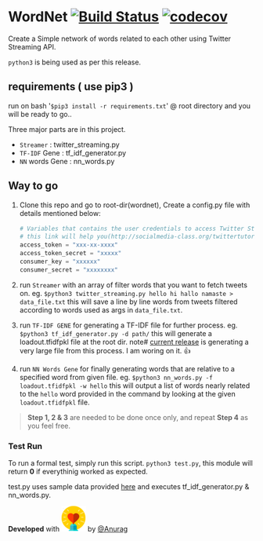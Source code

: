 # WordNet [![Build Status](https://travis-ci.org/anuragkumarak95/wordnet.svg?branch=master)](https://travis-ci.org/anuragkumarak95/wordnet)  [![codecov](https://codecov.io/gh/anuragkumarak95/wordnet/branch/master/graph/badge.svg)](https://codecov.io/gh/anuragkumarak95/wordnet)

Create a Simple network of words related to each other using Twitter Streaming API.

`python3` is being used as per this release.

## requirements ( use pip3 )

run on bash '`$pip3 install -r requirements.txt`' @ root directory and you will be ready to go..

Three major parts are in this project.

* `Streamer` : twitter_streaming.py
* `TF-IDF` Gene : tf_idf_generator.py
* `NN` words Gene : nn_words.py

## Way to go

1. Clone this repo and go to root-dir(wordnet), Create a config.py file with details mentioned below:
    ```python
    # Variables that contains the user credentials to access Twitter Streaming API
    # this link will help you(http://socialmedia-class.org/twittertutorial.html)
    access_token = "xxx-xx-xxxx"
    access_token_secret = "xxxxx"
    consumer_key = "xxxxxx"
    consumer_secret = "xxxxxxxx"
    ```
1. run `Streamer` with an array of filter words that you want to fetch tweets on. eg. `$python3 twitter_streaming.py hello hi hallo namaste > data_file.txt` this will save a line by line words from tweets filtered according to words used as args in `data_file.txt`.

1. run `TF-IDF GENE` for generating a TF-IDF file for further process. eg. `$python3 tf_idf_generator.py -d path/` this will generate a loadout.tfidfpkl file at the root dir. note# [current release](https://github.com/anuragkumarak95/wordnet/releases/tag/v0.0.1-beta) is generating a very large file from this process. I am woring on it. :+1:

1. run `NN Words Gene` for finally generating words that are relative to a specified word from given file. eg. `$python3 nn_words.py -f loadout.tfidfpkl -w hello` this will output a list of words nearly related to the `hello` word provided in the command by looking at the given `loadout.tfidfpkl` file.

> **Step 1, 2 & 3** are needed to be done once only, and repeat **Step 4** as you feel free.

### Test Run

To run a formal test, simply run this script. `python3 test.py`, this module will return **0** if everythinig worked as expected.

test.py uses sample data provided [here](./test/testdata) and executes tf_idf_generator.py & nn_words.py.

**Developed** with ![love](./icons/heart_min.png) by [@Anurag](https://github.com/anuragkumarak95)
